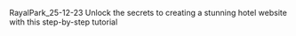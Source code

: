 RayalPark_25-12-23
Unlock the secrets to creating a stunning hotel website with this step-by-step tutorial
